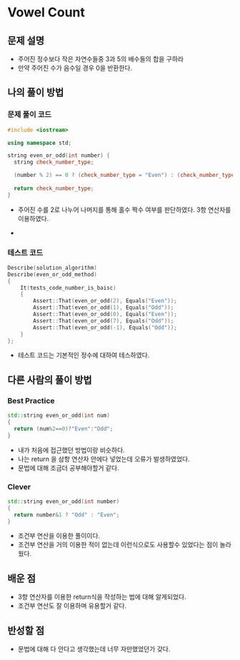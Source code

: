 # Vowel Count

## 문제 설명

*  주어진 정수보다 작은 자연수들중 3과 5의 배수들의 합을 구하라
*  만약 주어진 수가 음수일 경우 0을 반환한다.

## 나의 풀이 방법

### 문제 풀이 코드
```c++
#include <iostream>

using namespace std;

string even_or_odd(int number) {
  string check_number_type;

  (number % 2) == 0 ? (check_number_type = "Even") : (check_number_type = "Odd");
  
  return check_number_type;
}

```
*  주어진 수를 2로 나누어 나머지를 통해 홀수 짝수 여부를 판단하였다. 3항 연산자를 이용하였다.

*  
### 테스트 코드
```c++
Describe(solution_algorithm)
Describe(even_or_odd_method)
{
    It(tests_code_number_is_baisc)
    {
        Assert::That(even_or_odd(2), Equals("Even"));
        Assert::That(even_or_odd(1), Equals("Odd"));
        Assert::That(even_or_odd(0), Equals("Even"));
        Assert::That(even_or_odd(7), Equals("Odd"));
        Assert::That(even_or_odd(-1), Equals("Odd"));
    }
};
```

*  테스트 코드는 기본적인 정수에 대하여 테스하였다.

## 다른 사람의 풀이 방법

### Best Practice

```c++
std::string even_or_odd(int num) 
{
  return (num%2==0)?"Even":"Odd";
}
```

* 내가 처음에 접근했던 방법이랑 비슷하다.
* 나는 return 을 삼항 연산자 안에다 넣었는데 오류가 발생하였었다.
* 문법에 대해 조금더 공부해야할거 같다.

### Clever

```c++
std::string even_or_odd(int number) 
{
  return number&1 ? "Odd" : "Even";
}
```

*  조건부 연산을 이용한 풀이이다. 
*  조건부 연산을 거의 이용한 적이 없는데 이런식으로도 사용할수 있었다는 점이 놀라웠다.
## 배운 점

*  3항 연산자를 이용한 return식을 작성하는 법에 대해 알게되었다.
*  조건부 연산도 잘 이용하며 유용할거 같다.

## 반성할 점

*  문법에 대해 다 안다고 생각했는데 너무 자만했었던가 갖다.

